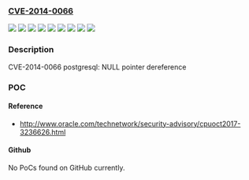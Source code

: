 ### [CVE-2014-0066](https://cve.mitre.org/cgi-bin/cvename.cgi?name=CVE-2014-0066)
![](https://img.shields.io/static/v1?label=Product&message=CloudForms%20Management%20Engine%205.x&color=blue)
![](https://img.shields.io/static/v1?label=Product&message=Red%20Hat%20Enterprise%20Linux%205&color=blue)
![](https://img.shields.io/static/v1?label=Product&message=Red%20Hat%20Enterprise%20Linux%206&color=blue)
![](https://img.shields.io/static/v1?label=Product&message=Red%20Hat%20Software%20Collections%20for%20RHEL-6&color=blue)
![](https://img.shields.io/static/v1?label=Version&message=!%200%3A5.2.3.2-1.el6cf%20&color=brighgreen)
![](https://img.shields.io/static/v1?label=Version&message=!%200%3A8.4.20-1.el5_10%20&color=brighgreen)
![](https://img.shields.io/static/v1?label=Version&message=!%200%3A8.4.20-1.el6_5%20&color=brighgreen)
![](https://img.shields.io/static/v1?label=Version&message=!%200%3A9.2.7-1.1.el6%20&color=brighgreen)
![](https://img.shields.io/static/v1?label=Vulnerability&message=NULL%20Pointer%20Dereference&color=brighgreen)

### Description

CVE-2014-0066 postgresql: NULL pointer dereference

### POC

#### Reference
- http://www.oracle.com/technetwork/security-advisory/cpuoct2017-3236626.html

#### Github
No PoCs found on GitHub currently.

